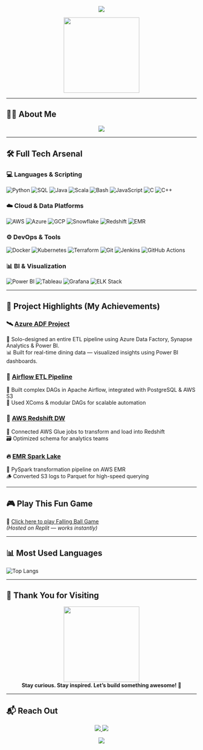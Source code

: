 <!-- 🌟 SAHIL MUNJULURI | OUTSTANDING GITHUB PROFILE README -->

<!-- 🎬 HEADER -->
<p align="center">
  <img src="https://capsule-render.vercel.app/api? 
type=waving&color=0:ff6a00,100:ee0979&height=200&section=header&text=Sahil%20Munjuluri&fontSize=45&fontColor=ffffff&desc=Cloud%20%7C%20Data%20%7C%20Automation%20Engineer&descSize=18&animation=fadeIn" />
</p>

<!-- 👨‍💻 AVATAR -->
<p align="center">
  <img src="https://media.giphy.com/media/qgQUggAC3Pfv687qPC/giphy.gif" width="200" />
</p>

---

## 🙋‍♂️ About Me

<p align="center">
  <img src="https://readme-typing-svg.demolab.com?font=Fira+Code&size=22&pause=1000&color=F79D00&center=true&vCenter=true&width=800&lines=Hi+there!+I'm+Sahil+Munjuluri+%F0%9F%91%8B;Master's+in+Computer+Science+%40+UMass+Lowell+%E2%9C%94%EF%B8%8F;Cloud-native+Data+Engineer+%7C+ETL+%7C+Analytics;AWS+%7C+GCP+%7C+Azure+%7C+Snowflake+%7C+Airflow;Passionate+about+automation,+dashboards,+and+data+pipelines!" />
</p>

---

## 🛠️ Full Tech Arsenal

### 💻 Languages & Scripting

![Python](https://img.shields.io/badge/-Python-black?logo=python&style=for-the-badge)
![SQL](https://img.shields.io/badge/-SQL-black?logo=postgresql&style=for-the-badge)
![Java](https://img.shields.io/badge/-Java-black?logo=java&style=for-the-badge)
![Scala](https://img.shields.io/badge/-Scala-black?logo=scala&style=for-the-badge)
![Bash](https://img.shields.io/badge/-Bash-black?logo=gnu-bash&style=for-the-badge)
![JavaScript](https://img.shields.io/badge/-JavaScript-black?logo=javascript&style=for-the-badge)
![C](https://img.shields.io/badge/-C-black?logo=c&style=for-the-badge)
![C++](https://img.shields.io/badge/-C++-black?logo=cpp&style=for-the-badge)

### ☁️ Cloud & Data Platforms

![AWS](https://img.shields.io/badge/-AWS-232F3E?logo=amazonaws&style=for-the-badge)
![Azure](https://img.shields.io/badge/-Azure-0078D4?logo=microsoftazure&style=for-the-badge)
![GCP](https://img.shields.io/badge/-GCP-4285F4?logo=googlecloud&style=for-the-badge)
![Snowflake](https://img.shields.io/badge/-Snowflake-56B9EB?logo=snowflake&style=for-the-badge)
![Redshift](https://img.shields.io/badge/-Redshift-8C1515?style=for-the-badge)
![EMR](https://img.shields.io/badge/-EMR-F90?style=for-the-badge)

### ⚙️ DevOps & Tools

![Docker](https://img.shields.io/badge/-Docker-2496ED?logo=docker&style=for-the-badge)
![Kubernetes](https://img.shields.io/badge/-Kubernetes-326CE5?logo=kubernetes&style=for-the-badge)
![Terraform](https://img.shields.io/badge/-Terraform-623CE4?logo=terraform&style=for-the-badge)
![Git](https://img.shields.io/badge/-Git-F05032?logo=git&style=for-the-badge)
![Jenkins](https://img.shields.io/badge/-Jenkins-D24939?logo=jenkins&style=for-the-badge)
![GitHub Actions](https://img.shields.io/badge/-GitHub%20Actions-2088FF?logo=githubactions&style=for-the-badge)

### 📊 BI & Visualization

![Power BI](https://img.shields.io/badge/-Power%20BI-F2C811?logo=powerbi&style=for-the-badge)
![Tableau](https://img.shields.io/badge/-Tableau-E97627?logo=tableau&style=for-the-badge)
![Grafana](https://img.shields.io/badge/-Grafana-F46800?logo=grafana&style=for-the-badge)
![ELK Stack](https://img.shields.io/badge/-ELK-005571?style=for-the-badge)

---

## 🚀 Project Highlights (My Achievements)

### 🛰 [Azure ADF Project](https://github.com/sahilmunjuluri/My_Azure_Project)
🎯 Solo-designed an entire ETL pipeline using Azure Data Factory, Synapse Analytics & Power BI.  
📊 Built for real-time dining data — visualized insights using Power BI dashboards.

### 🔗 [Airflow ETL Pipeline](https://github.com/sahilmunjuluri/airflow-etl-pipeline)
🔄 Built complex DAGs in Apache Airflow, integrated with PostgreSQL & AWS S3  
🧠 Used XComs & modular DAGs for scalable automation

### 💽 [AWS Redshift DW](https://github.com/sahilmunjuluri/aws-redshift-data-warehouse)
🧰 Connected AWS Glue jobs to transform and load into Redshift  
🗃 Optimized schema for analytics teams

### 🔥 [EMR Spark Lake](https://github.com/sahilmunjuluri/aws-emr-data-lake)
🚂 PySpark transformation pipeline on AWS EMR  
🪵 Converted S3 logs to Parquet for high-speed querying

---

## 🎮 Play This Fun Game

🔗 [Click here to play Falling Ball Game](https://jsgame.thatcomputerscientist.repl.co/)  
*(Hosted on Replit — works instantly)*

---

## 📊 Most Used Languages

![Top Langs](https://github-readme-stats.vercel.app/api/top-langs/?username=sahilmunjuluri&layout=compact&theme=tokyonight)

---

## 💬 Thank You for Visiting

<p align="center">
  <img src="https://media.giphy.com/media/3o7aD2saalBwwftBIY/giphy.gif" width="200" />
  <br>
  <b>Stay curious. Stay inspired. Let’s build something awesome! 🚀</b>
</p>

---

## 📬 Reach Out

<p align="center">
  <a href="mailto:msahil0103@gmail.com">
    <img src="https://img.shields.io/badge/Gmail-msahil0103@gmail.com-D14836?style=for-the-badge&logo=gmail&logoColor=white" />
  </a>
  <a href="https://linkedin.com/in/sahil-munjuluri">
    <img src="https://img.shields.io/badge/LinkedIn-Sahil-blue?style=for-the-badge&logo=linkedin&logoColor=white" />
  </a>
</p>

<!-- FOOTER -->
<p align="center">
  <img src="https://capsule-render.vercel.app/api?type=waving&color=0:ee0979,100:ff6a00&height=120&section=footer" />
</p>
